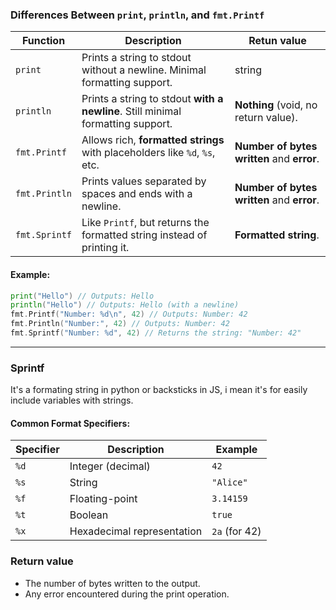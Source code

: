 ### **Differences Between `print`, `println`, and `fmt.Printf`**

| **Function**  | **Description**                                                                 | Retun value                                |
| ------------- | ------------------------------------------------------------------------------- | ------------------------------------------ |
| `print`       | Prints a string to stdout without a newline. Minimal formatting support.        | string                                     |
| `println`     | Prints a string to stdout **with a newline**. Still minimal formatting support. | **Nothing** (void, no return value).       |
| `fmt.Printf`  | Allows rich, **formatted strings** with placeholders like `%d`, `%s`, etc.      | **Number of bytes written** and **error**. |
| `fmt.Println` | Prints values separated by spaces and ends with a newline.                      | **Number of bytes written** and **error**. |
| `fmt.Sprintf` | Like `Printf`, but returns the formatted string instead of printing it.         | **Formatted string**.                      |

#### Example:

```go
print("Hello") // Outputs: Hello
println("Hello") // Outputs: Hello (with a newline)
fmt.Printf("Number: %d\n", 42) // Outputs: Number: 42
fmt.Println("Number:", 42) // Outputs: Number: 42
fmt.Sprintf("Number: %d", 42) // Returns the string: "Number: 42"
```

---
### Sprintf
It's a formating string in python or backsticks in JS, i mean it's for easily include variables with strings.

#### Common Format Specifiers:

|**Specifier**|**Description**|**Example**|
|---|---|---|
|`%d`|Integer (decimal)|`42`|
|`%s`|String|`"Alice"`|
|`%f`|Floating-point|`3.14159`|
|`%t`|Boolean|`true`|
|`%x`|Hexadecimal representation|`2a` (for 42)|
### Return value
- The number of bytes written to the output.
- Any error encountered during the print operation.